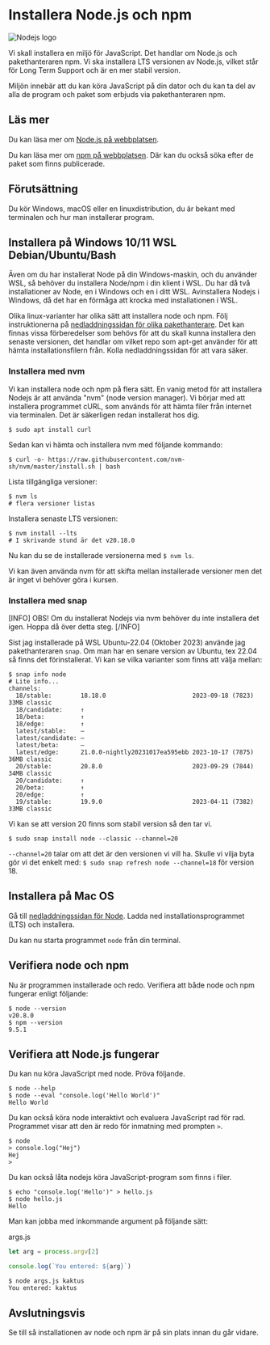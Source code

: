 Installera Node.js och npm
===================================

![Nodejs logo](../../img/nodejs-logo.png)

Vi skall installera en miljö för JavaScript. Det handlar om Node.js och pakethanteraren npm. Vi ska installera LTS versionen av Node.js, vilket står för Long Term Support och är en mer stabil version.

Miljön innebär att du kan köra JavaScript på din dator och du kan ta del av alla de program och paket som erbjuds via pakethanteraren npm.



<!--more-->



Läs mer
-------------------------------

Du kan läsa mer om [Node.js på webbplatsen](https://nodejs.org/).

Du kan läsa mer om [npm på webbplatsen](https://www.npmjs.com/). Där kan du också söka efter de paket som finns publicerade.



Förutsättning
-------------------------------

Du kör Windows, macOS eller en linuxdistribution, du är bekant med terminalen och hur man installerar program.



<!-- Installera på Windows (Cygwin, cmd)
-------------------------------

Gå till [nedladdningssidan för Node](https://nodejs.org/en/download/). Ladda ned installationsprogrammet för LTS och installera.

Programmen node och npm läggs till i din PATH automatiskt.

Du kan nu starta programmen från windows-terminalen `cmd` eller ifrån Cygwin. Men starta om din terminal så att den får del av den uppdaterade pathen. -->



Installera på Windows 10/11 WSL Debian/Ubuntu/Bash
-------------------------------

Även om du har installerat Node på din Windows-maskin, och du använder WSL, så behöver du installera Node/npm i din klient i WSL. Du har då två installationer av Node, en i Windows och en i ditt WSL. Avinstallera Nodejs i Windows, då det har en förmåga att krocka med installationen i WSL.

Olika linux-varianter har olika sätt att installera node och npm. Följ instruktionerna på [nedladdningssidan för olika pakethanterare](https://nodejs.org/en/download/package-manager/). Det kan finnas vissa förberedelser som behövs för att du skall kunna installera den senaste versionen, det handlar om vilket repo som apt-get använder för att hämta installationsfilern från. Kolla nedladdningssidan för att vara säker.



### Installera med nvm

Vi kan installera node och npm på flera sätt. En vanig metod för att installera Nodejs är att använda "nvm" (node version manager). Vi börjar med att installera programmet cURL, som används för att hämta filer från internet via terminalen. Det är säkerligen redan installerat hos dig.

```console
$ sudo apt install curl
```

Sedan kan vi hämta och installera nvm med följande kommando:

```console
$ curl -o- https://raw.githubusercontent.com/nvm-sh/nvm/master/install.sh | bash
```

Lista tillgängliga versioner:

```console
$ nvm ls
# flera versioner listas
```

Installera senaste LTS versionen:

```console
$ nvm install --lts
# I skrivande stund är det v20.18.0
```

Nu kan du se de installerade versionerna med `$ nvm ls`.

Vi kan även använda nvm för att skifta mellan installerade versioner men det är inget vi behöver göra i kursen.



### Installera med snap

[INFO]
OBS! Om du installerat Nodejs via nvm behöver du inte installera det igen. Hoppa då över detta steg.
[/INFO]

Sist jag installerade på WSL Ubuntu-22.04 (Oktober 2023) använde jag pakethanteraren `snap`. Om man har en senare version av Ubuntu, tex 22.04 så finns det förinstallerat. Vi kan se vilka varianter som finns att välja mellan:

```console
$ snap info node
# Lite info...
channels:
  18/stable:        18.18.0                        2023-09-18 (7823) 33MB classic
  18/candidate:     ↑
  18/beta:          ↑
  18/edge:          ↑
  latest/stable:    –
  latest/candidate: –
  latest/beta:      –
  latest/edge:      21.0.0-nightly20231017ea595ebb 2023-10-17 (7875) 36MB classic
  20/stable:        20.8.0                         2023-09-29 (7844) 34MB classic
  20/candidate:     ↑
  20/beta:          ↑
  20/edge:          ↑
  19/stable:        19.9.0                         2023-04-11 (7382) 33MB classic
```

Vi kan se att version 20 finns som stabil version så den tar vi. 

```console
$ sudo snap install node --classic --channel=20
```

`--channel=20` talar om att det är den versionen vi vill ha. Skulle vi vilja byta gör vi det enkelt med: `$ sudo snap refresh node --channel=18` för version 18.



Installera på Mac OS
-------------------------------

Gå till [nedladdningssidan för Node](https://nodejs.org/en/download/). Ladda ned installationsprogrammet (LTS) och installera.

Du kan nu starta programmet `node` från din terminal.



<!-- Installera på Linux
-------------------------------

Olika linux-varianter har olika sätt att installera node och npm. Följ instruktionerna på [nedladdningssidan för olika pakethanterare](https://nodejs.org/en/download/package-manager/). Det kan finnas vissa förberedelser som behövs för att du skall kunna installera den senaste versionen, det handlar om vilket repo som apt-get använder för att hämta installationsfilern från. Kolla nedladdningssidan för att vara säker.

Sist jag installerade på Debian 11 (oktober 2021) så var instruktionen enligt följande.

```console
# installera programmet Curl om det behövs
$ sudo apt install curl

# Lägg till Node.js repository i Debian
$ curl -fsSL https://deb.nodesource.com/setup_lts.x | sudo -E bash -

# Installera nodejs (och npm)
$ sudo apt install nodejs
```

Du kan nu starta programmet `node` från din terminal. -->



Verifiera node och npm
-------------------------------

Nu är programmen installerade och redo. Verifiera att både node och npm fungerar enligt följande:

```console
$ node --version
v20.8.0
$ npm --version
9.5.1
```



Verifiera att Node.js fungerar
-------------------------------

Du kan nu köra JavaScript med node. Pröva följande.

```console
$ node --help
$ node --eval "console.log('Hello World')"
Hello World
```

Du kan också köra node interaktivt och evaluera JavaScript rad för rad. Programmet visar att den är redo för inmatning med prompten `>`.

<!-- **NOTERING:** För att få upp prompten i cygwin skall node köras i _interactive mode_. Detta gör du genom att använda kommandot `node -i`. -->

```console
$ node
> console.log("Hej")
Hej
>
```
<!--
För att få upp prompten i cygwin skall node köras i _interactive mode_. Detta gör du genom att använda kommandot `node -i`.

Så här kan det se ut.

[ASCIINEMA src=91267] -->

Du kan också låta nodejs köra JavaScript-program som finns i filer.

```console
$ echo "console.log('Hello')" > hello.js
$ node hello.js
Hello
```

Man kan jobba med inkommande argument på följande sätt:

args.js
```js
let arg = process.argv[2]

console.log(`You entered: ${arg}`)
```

```console
$ node args.js kaktus
You entered: kaktus
```



Avslutningsvis
------------------------------

Se till så installationen av node och npm är på sin plats innan du går vidare.
